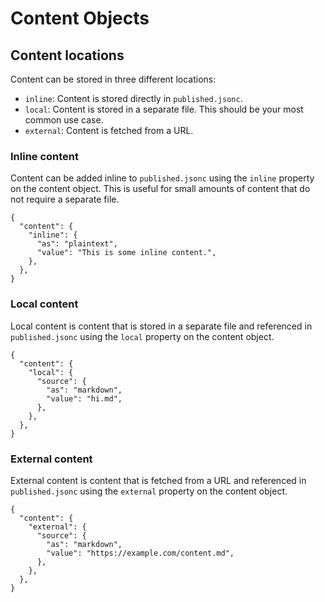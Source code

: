# Content Objects

## Content locations

Content can be stored in three different locations:

- `inline`: Content is stored directly in `published.jsonc`.
- `local`: Content is stored in a separate file. This should be
  your most common use case.
- `external`: Content is fetched from a URL.

### Inline content

Content can be added inline to `published.jsonc` using the `inline` property on
the content object.
This is useful for small amounts of content that do not require a separate file.

```jsonc
{
  "content": {
    "inline": {
      "as": "plaintext",
      "value": "This is some inline content.",
    },
  },
}
```

### Local content

Local content is content that is stored in a separate file and referenced in
`published.jsonc` using the `local` property on the content object.

```jsonc
{
  "content": {
    "local": {
      "source": {
        "as": "markdown",
        "value": "hi.md",
      },
    },
  },
}
```

### External content

External content is content that is fetched from a URL and referenced in
`published.jsonc` using the `external` property on the content object.

```jsonc
{
  "content": {
    "external": {
      "source": {
        "as": "markdown",
        "value": "https://example.com/content.md",
      },
    },
  },
}
```
